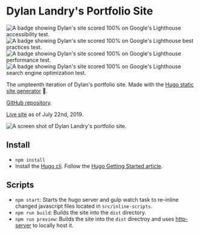 # Dylan Landry's Portfolio Site
![A badge showing Dylan's site scored 100% on Google's Lighthouse accessibility
test.](lighthouse_test_results/lighthouse_accessibility.svg)
![A badge showing Dylan's site scored 100% on Google's Lighthouse best practices
test.](lighthouse_test_results/lighthouse_best-practices.svg)
![A badge showing Dylan's site scored 100% on Google's Lighthouse performance
test.](lighthouse_test_results/lighthouse_performance.svg)
![A badge showing Dylan's site scored 100% on Google's Lighthouse search engine optimization
test.](lighthouse_test_results/lighthouse_seo.svg)

The umpteenth iteration of Dylan's portfolio site. Made with the [Hugo static
site generator](https://gohugo.io/) 🐹.

[GitHub repository](https://github.com/dyllandry/portfolio-site/).

[Live site](https://www.dylanlandry.com) as of July 22nd, 2019.

![A screen shot of Dylan Landry's portfolio
site.](portfolio-site-screenshot.jpg)

## Install
- `npm install`
- Install the [Hugo cli](https://gohugo.io/). Follow the [Hugo Getting Started article](https://gohugo.io/getting-started/installing/).

## Scripts
- `npm start`: Starts the hugo server and gulp watch task to re-inline changed javascript files located in `src/inline-scripts`.
- `npm run build`: Builds the site into the `dist` directory.
- `npm run preview`: Builds the site into the `dist` directroy and uses [http-server](https://www.npmjs.com/package/http-server) to locally host it.

